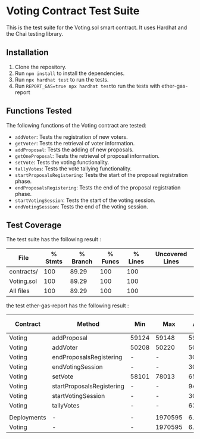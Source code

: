 # Voting Contract Test Suite

This is the test suite for the Voting.sol smart contract. It uses Hardhat and the Chai testing library.

## Installation

1. Clone the repository.
2. Run `npm install` to install the dependencies.
3. Run `npx hardhat test` to run the tests.
4. Run `REPORT_GAS=true npx hardhat test`to run the tests with ether-gas-report

## Functions Tested

The following functions of the Voting contract are tested:

- `addVoter`: Tests the registration of new voters.
- `getVoter`: Tests the retrieval of voter information.
- `addProposal`: Tests the adding of new proposals.
- `getOneProposal`: Tests the retrieval of proposal information.
- `setVote`: Tests the voting functionality.
- `tallyVotes`: Tests the vote tallying functionality.
- `startProposalsRegistering`: Tests the start of the proposal registration phase.
- `endProposalsRegistering`: Tests the end of the proposal registration phase.
- `startVotingSession`: Tests the start of the voting session.
- `endVotingSession`: Tests the end of the voting session.

## Test Coverage

The test suite has the following result : 

| File        | % Stmts | % Branch | % Funcs | % Lines | Uncovered Lines |
|-------------|---------|----------|---------|---------|-----------------|
| contracts/  | 100     | 89.29    | 100     | 100     |                 |
| Voting.sol  | 100     | 89.29    | 100     | 100     |                 |
| All files   | 100     | 89.29    | 100     | 100     |                 |


the test ether-gas-report has the following result : 

| Contract | Method | Min | Max | Avg | # calls | eur (avg) |
|----------|--------|-----|-----|-----|---------|-----------|
| Voting   | addProposal | 59124 | 59148 | 59134 | 20 | - |
| Voting   | addVoter | 50208 | 50220 | 50219 | 57 | - |
| Voting   | endProposalsRegistering | - | - | 30599 | 23 | - |
| Voting   | endVotingSession | - | - | 30533 | 9 | - |
| Voting   | setVote | 58101 | 78013 | 65093 | 13 | - |
| Voting   | startProposalsRegistering | - | - | 94840 | 33 | - |
| Voting   | startVotingSession | - | - | 30554 | 18 | - |
| Voting   | tallyVotes | - | - | 63565 | 3 | - |
||||||||
| Deployments | - | - | 1970595 | 6.6 % | - |
| Voting | - | - | 1970595 | 6.6 % | - |
